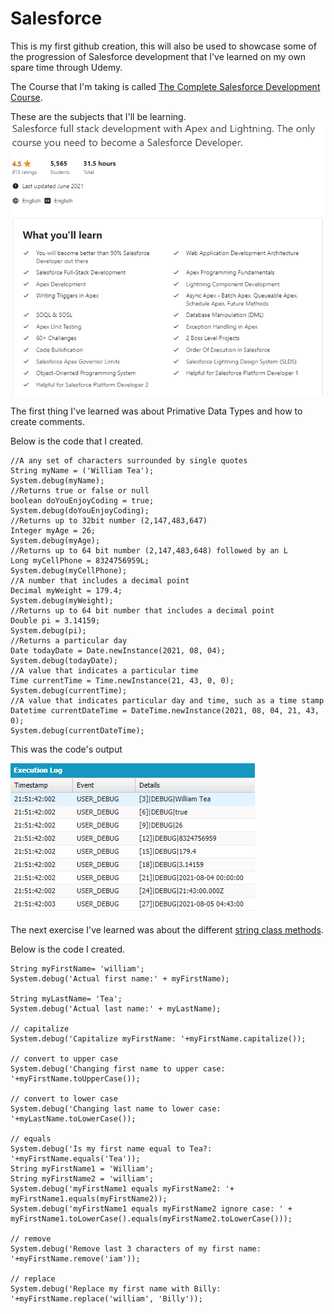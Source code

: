 # Salesforce

This is my first github creation, this will also be used to showcase some of the progression of Salesforce development that I've learned on my own spare time through Udemy.

The Course that I'm taking is called [The Complete Salesforce Development Course](https://www.udemy.com/course/salesforce-development/).

These are the subjects that I'll be learning.
<img src="Udemy - What you'll learn.PNG" />

The first thing I've learned was about Primative Data Types and how to create comments.

Below is the code that I created.
```apex
//A any set of characters surrounded by single quotes
String myName = ('William Tea');
System.debug(myName);
//Returns true or false or null
boolean doYouEnjoyCoding = true;
System.debug(doYouEnjoyCoding);
//Returns up to 32bit number (2,147,483,647)
Integer myAge = 26;
System.debug(myAge);
//Returns up to 64 bit number (2,147,483,648) followed by an L
Long myCellPhone = 8324756959L;
System.debug(myCellPhone);
//A number that includes a decimal point
Decimal myWeight = 179.4;
System.debug(myWeight);
//Returns up to 64 bit number that includes a decimal point
Double pi = 3.14159;
System.debug(pi);
//Returns a particular day
Date todayDate = Date.newInstance(2021, 08, 04);
System.debug(todayDate);
//A value that indicates a particular time
Time currentTime = Time.newInstance(21, 43, 0, 0);
System.debug(currentTime);
//A value that indicates particular day and time, such as a time stamp
Datetime currentDateTime = DateTime.newInstance(2021, 08, 04, 21, 43, 0);
System.debug(currentDateTime);
```

This was the code's output

<img src="Primative Data Types.PNG" />

The next exercise I've learned was about the different [string class methods](https://developer.salesforce.com/docs/atlas.en-us.apexref.meta/apexref/apex_methods_system_string.htm).

Below is the code I created.
```apex
String myFirstName= 'william';
System.debug('Actual first name:' + myFirstName);

String myLastName= 'Tea';
System.debug('Actual last name:' + myLastName);

// capitalize
System.debug('Capitalize myFirstName: '+myFirstName.capitalize());

// convert to upper case
System.debug('Changing first name to upper case: '+myFirstName.toUpperCase());

// convert to lower case
System.debug('Changing last name to lower case: '+myLastName.toLowerCase());

// equals
System.debug('Is my first name equal to Tea?: '+myFirstName.equals('Tea'));
String myFirstName1 = 'William';
String myFirstName2 = 'william';
System.debug('myFirstName1 equals myFirstName2: '+ myFirstName1.equals(myFirstName2));
System.debug('myFirstName1 equals myFirstName2 ignore case: ' + myFirstName1.toLowerCase().equals(myFirstName2.toLowerCase()));

// remove
System.debug('Remove last 3 characters of my first name: '+myFirstName.remove('iam'));

// replace
System.debug('Replace my first name with Billy: '+myFirstName.replace('william', 'Billy'));
```
